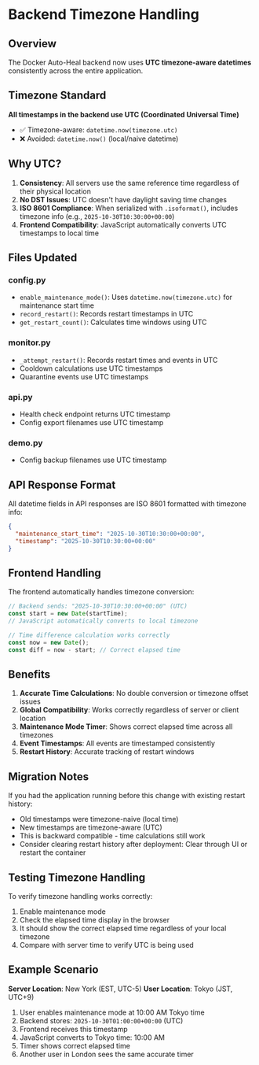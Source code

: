 # Backend Timezone Handling

## Overview

The Docker Auto-Heal backend now uses **UTC timezone-aware datetimes** consistently across the entire application.

## Timezone Standard

**All timestamps in the backend use UTC (Coordinated Universal Time)**

- ✅ Timezone-aware: `datetime.now(timezone.utc)`
- ❌ Avoided: `datetime.now()` (local/naive datetime)

## Why UTC?

1. **Consistency**: All servers use the same reference time regardless of their physical location
2. **No DST Issues**: UTC doesn't have daylight saving time changes
3. **ISO 8601 Compliance**: When serialized with `.isoformat()`, includes timezone info (e.g., `2025-10-30T10:30:00+00:00`)
4. **Frontend Compatibility**: JavaScript automatically converts UTC timestamps to local time

## Files Updated

### config.py
- `enable_maintenance_mode()`: Uses `datetime.now(timezone.utc)` for maintenance start time
- `record_restart()`: Records restart timestamps in UTC
- `get_restart_count()`: Calculates time windows using UTC

### monitor.py
- `_attempt_restart()`: Records restart times and events in UTC
- Cooldown calculations use UTC timestamps
- Quarantine events use UTC timestamps

### api.py
- Health check endpoint returns UTC timestamp
- Config export filenames use UTC timestamp

### demo.py
- Config backup filenames use UTC timestamp

## API Response Format

All datetime fields in API responses are ISO 8601 formatted with timezone info:

```json
{
  "maintenance_start_time": "2025-10-30T10:30:00+00:00",
  "timestamp": "2025-10-30T10:30:00+00:00"
}
```

## Frontend Handling

The frontend automatically handles timezone conversion:

```javascript
// Backend sends: "2025-10-30T10:30:00+00:00" (UTC)
const start = new Date(startTime);
// JavaScript automatically converts to local timezone

// Time difference calculation works correctly
const now = new Date();
const diff = now - start; // Correct elapsed time
```

## Benefits

1. **Accurate Time Calculations**: No double conversion or timezone offset issues
2. **Global Compatibility**: Works correctly regardless of server or client location
3. **Maintenance Mode Timer**: Shows correct elapsed time across all timezones
4. **Event Timestamps**: All events are timestamped consistently
5. **Restart History**: Accurate tracking of restart windows

## Migration Notes

If you had the application running before this change with existing restart history:
- Old timestamps were timezone-naive (local time)
- New timestamps are timezone-aware (UTC)
- This is backward compatible - time calculations still work
- Consider clearing restart history after deployment: Clear through UI or restart the container

## Testing Timezone Handling

To verify timezone handling works correctly:

1. Enable maintenance mode
2. Check the elapsed time display in the browser
3. It should show the correct elapsed time regardless of your local timezone
4. Compare with server time to verify UTC is being used

## Example Scenario

**Server Location**: New York (EST, UTC-5)
**User Location**: Tokyo (JST, UTC+9)

1. User enables maintenance mode at 10:00 AM Tokyo time
2. Backend stores: `2025-10-30T01:00:00+00:00` (UTC)
3. Frontend receives this timestamp
4. JavaScript converts to Tokyo time: 10:00 AM
5. Timer shows correct elapsed time
6. Another user in London sees the same accurate timer

